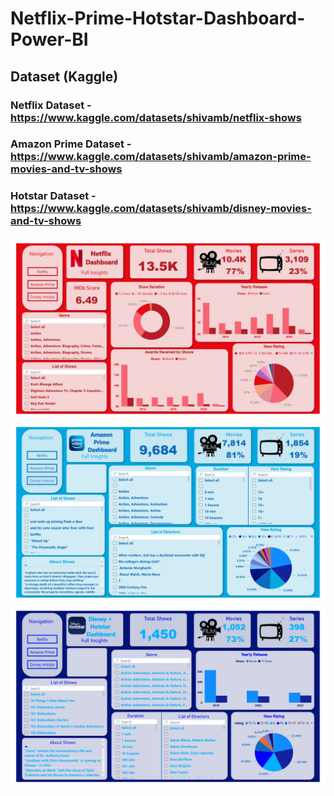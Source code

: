 # Netflix-Prime-Hotstar-Dashboard-Power-BI


## Dataset (Kaggle)
### Netflix Dataset - https://www.kaggle.com/datasets/shivamb/netflix-shows
### Amazon Prime Dataset - https://www.kaggle.com/datasets/shivamb/amazon-prime-movies-and-tv-shows
### Hotstar Dataset - https://www.kaggle.com/datasets/shivamb/disney-movies-and-tv-shows

<img src='Pics\1.jpg' class="center">
<img src='Pics\2.jpg' class="center">
<img src='Pics\3.jpg' class="center">

